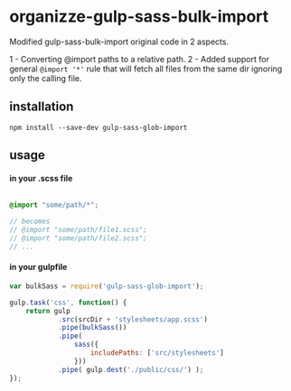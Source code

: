 organizze-gulp-sass-bulk-import
===============================

Modified gulp-sass-bulk-import original code in 2 aspects.

1 - Converting @import paths to a relative path.
2 - Added support for general ```@import '*'``` rule that will fetch all files from the same dir ignoring only the calling file.

## installation

```
npm install --save-dev gulp-sass-glob-import
```


## usage


#### in your .scss file

```scss

@import "some/path/*";

// becomes
// @import "some/path/file1.scss";
// @import "some/path/file2.scss";
// ...

```

#### in your gulpfile

```js
var bulkSass = require('gulp-sass-glob-import');

gulp.task('css', function() {
    return gulp
            .src(srcDir + 'stylesheets/app.scss')
            .pipe(bulkSass())
            .pipe(
                sass({
                    includePaths: ['src/stylesheets']
                }))
            .pipe( gulp.dest('./public/css/') );
});
```

